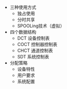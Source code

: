- 三种使用方式
	- 独占使用
	- 分时共享
	- SPOOLing技术（虚拟）
- 四个数据结构
	- DCT 设备控制表
	- COCT 控制器控制表
	- CHCT 通道控制表
	- SDT 系统控制表
- 分配策略
	- 设备特性
	- 用户要求
	- 系统配置